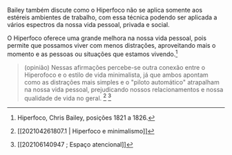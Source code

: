 Bailey também discute como o Hiperfoco não se aplica somente aos estéreis ambientes de trabalho, com essa técnica podendo ser aplicada a vários espectros da nossa vida pessoal, privada e social.  

O Hiperfoco oferece uma grande melhora na nossa vida pessoal, pois permite que possamos viver com menos distrações, aproveitando mais o momento e as pessoas ou situações que estamos vivendo.[^1]  

> (opinião) Nessas afirmações percebe-se outra conexão entre o Hiperofoco e o estilo de vida minimalista, já que ambos apontam como as distrações mais simples e o "piloto automático" atrapalham na nossa vida pessoal, prejudicando nossos relacionamentos e nossa qualidade de vida no geral. [^2]  [^3]

[^1]: Hiperfoco, Chris Bailey, posições 1821 a 1826.
[^2]: [[202104261807.1 | Hiperfoco e minimalismo]]  
[^3]: [[202106140947 ; Espaço atencional]]  